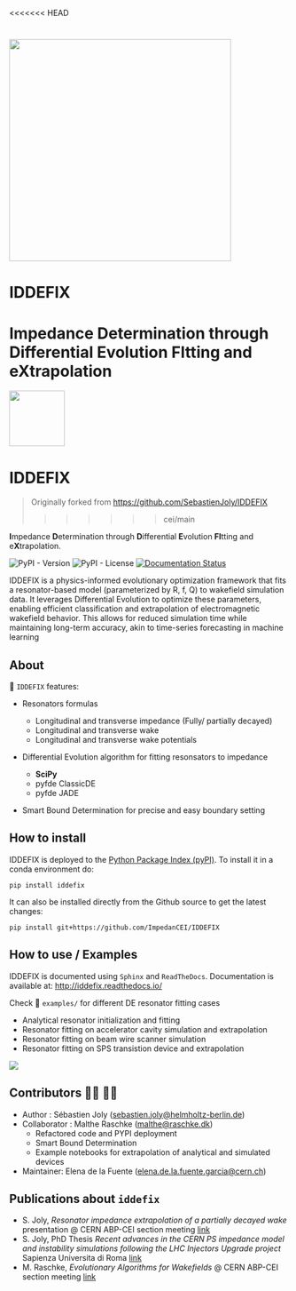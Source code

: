 <<<<<<< HEAD
# <img src="https://raw.githubusercontent.com/SebastienJoly/GARFIELD/main/logo.png"  width="400px"/>

# IDDEFIX
Impedance Determination through Differential Evolution FItting and eXtrapolation
=======
<img src="https://raw.githubusercontent.com/SebastienJoly/GARFIELD/main/logo.png"  width="100px"/>

# IDDEFIX
> Originally forked from https://github.com/SebastienJoly/IDDEFIX
>>>>>>> cei/main

**I**mpedance **D**etermination through **D**ifferential **E**volution **FI**tting and e**X**trapolation.

![PyPI - Version](https://img.shields.io/pypi/v/IDDEFIX?style=flat-square&color=green)
![PyPI - License](https://img.shields.io/pypi/l/IDDEFIX?style=flat-square&color=pink)
[![Documentation Status](https://readthedocs.org/projects/iddefix/badge/?version=latest)](https://iddefix.readthedocs.io/en/latest/?badge=latest)

IDDEFIX is a physics-informed evolutionary optimization framework that fits a resonator-based model (parameterized by R, f, Q) to wakefield simulation data. It leverages Differential Evolution to optimize these parameters, enabling efficient classification and extrapolation of electromagnetic wakefield behavior. This allows for reduced simulation time while maintaining long-term accuracy, akin to time-series forecasting in machine learning


## About

🚀 `IDDEFIX` features:

* Resonators formulas
    * Longitudinal and transverse impedance (Fully/ partially decayed)
    * Longitudinal and transverse wake
    * Longitudinal and transverse wake potentials

* Differential Evolution algorithm for fitting resonsators to impedance
    * **SciPy**
    * pyfde ClassicDE
    * pyfde JADE

* Smart Bound Determination for precise and easy boundary setting

## How to install
IDDEFIX is deployed to the [Python Package Index (pyPI)](https://pypi.org/project/iddefix/). To install it in a conda environment do:
```
pip install iddefix
```
It can also be installed directly from the Github source to get the latest changes:
```
pip install git+https://github.com/ImpedanCEI/IDDEFIX
```

## How to use / Examples

IDDEFIX is documented using `Sphinx` and `ReadTheDocs`. Documentation is available at: http://iddefix.readthedocs.io/ 

Check :file_folder: `examples/` for different DE resonator fitting cases
* Analytical resonator initialization and fitting
* Resonator fitting on accelerator cavity simulation and extrapolation
* Resonator fitting on beam wire scanner simulation
* Resonator fitting on SPS transistion device and extrapolation

<img src="https://mattermost.web.cern.ch/files/4si7ipbezfyjdmd1zzr567hswh/public?h=2dcugjRruq3p9yEYea-9f1mXPfUbuujKRNh8dTA77a4"/>

## Contributors :woman_technologist: :man_technologist:
* Author : Sébastien Joly (sebastien.joly@helmholtz-berlin.de)
* Collaborator : Malthe Raschke (malthe@raschke.dk)
  * Refactored code and PYPI deployment
  * Smart Bound Determination
  * Example notebooks for extrapolation of analytical and simulated devices
* Maintainer: Elena de la Fuente (elena.de.la.fuente.garcia@cern.ch)

## Publications about `iddefix`
- S. Joly, *Resonator impedance extrapolation of a partially decayed wake* presentation @ CERN ABP-CEI section meeting [link](https://indico.cern.ch/event/1265710/contributions/5315305/attachments/2621462/4532440/Partially_decayed_wake.pdf)
- S. Joly, PhD Thesis *Recent advances in the CERN PS impedance model and instability simulations following the LHC Injectors Upgrade project* Sapienza Universita di Roma [link](https://hdl.handle.net/11573/1718791)
- M. Raschke, *Evolutionary Algorithms for Wakefields* @ CERN ABP-CEI section meeting [link](https://indico.cern.ch/event/1496532/contributions/6303923/attachments/2992287/5283277/Evolutionary%20algorithms%20for%20Wakefields%20-%20CERN.pdf)
